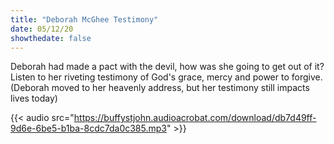```yaml
---
title: "Deborah McGhee Testimony"
date: 05/12/20
showthedate: false
---
```


Deborah had made a pact with the devil, how was she going to get out of it? Listen to her riveting testimony of God's grace, mercy and power to forgive. (Deborah moved to her heavenly address, but her testimony still impacts lives today)
<!--more-->
{{< audio src="https://buffystjohn.audioacrobat.com/download/db7d49ff-9d6e-6be5-b1ba-8cdc7da0c385.mp3" >}}